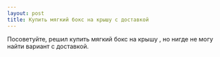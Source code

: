 ```yaml
---
layout: post 
title: Купить мягкий бокс на крышу с доставкой 
--- 
```

Посоветуйте, решил купить мягкий бокс на крышу , но нигде не могу найти вариант с доставкой.